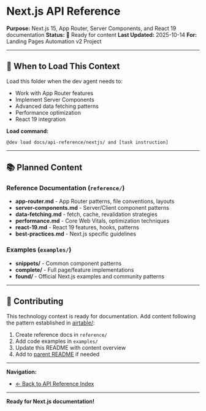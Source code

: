 # Next.js API Reference

**Purpose:** Next.js 15, App Router, Server Components, and React 19 documentation
**Status:** 🚧 Ready for content
**Last Updated:** 2025-10-14
**For:** Landing Pages Automation v2 Project

---

## 🎯 When to Load This Context

Load this folder when the dev agent needs to:
- Work with App Router features
- Implement Server Components
- Advanced data fetching patterns
- Performance optimization
- React 19 integration

**Load command:**
```
@dev load docs/api-reference/nextjs/ and [task instruction]
```

---

## 📚 Planned Content

### Reference Documentation (`reference/`)

- **app-router.md** - App Router patterns, file conventions, layouts
- **server-components.md** - Server/Client component patterns
- **data-fetching.md** - fetch, cache, revalidation strategies
- **performance.md** - Core Web Vitals, optimization techniques
- **react-19.md** - React 19 features, hooks, patterns
- **best-practices.md** - Next.js specific guidelines

### Examples (`examples/`)

- **snippets/** - Common component patterns
- **complete/** - Full page/feature implementations
- **found/** - Official Next.js examples and community patterns

---

## 🚧 Contributing

This technology context is ready for documentation. Add content following the pattern established in [airtable/](../airtable/):

1. Create reference docs in `reference/`
2. Add code examples in `examples/`
3. Update this README with content overview
4. Add to [parent README](../README.md) if needed

---

**Navigation:**
- [← Back to API Reference Index](../README.md)

---

**Ready for Next.js documentation!**
